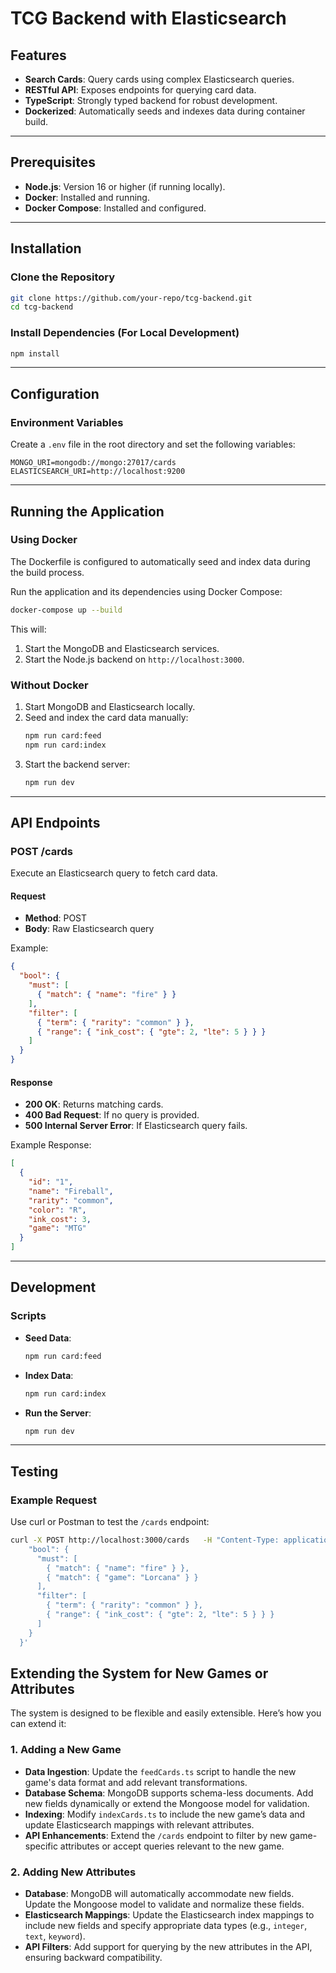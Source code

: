 
# TCG Backend with Elasticsearch


## Features
- **Search Cards**: Query cards using complex Elasticsearch queries.
- **RESTful API**: Exposes endpoints for querying card data.
- **TypeScript**: Strongly typed backend for robust development.
- **Dockerized**: Automatically seeds and indexes data during container build.

---

## Prerequisites
- **Node.js**: Version 16 or higher (if running locally).
- **Docker**: Installed and running.
- **Docker Compose**: Installed and configured.

---

## Installation

### Clone the Repository
```bash
git clone https://github.com/your-repo/tcg-backend.git
cd tcg-backend
```

### Install Dependencies (For Local Development)
```bash
npm install
```

---

## Configuration

### Environment Variables
Create a `.env` file in the root directory and set the following variables:

```plaintext
MONGO_URI=mongodb://mongo:27017/cards
ELASTICSEARCH_URI=http://localhost:9200
```

---

## Running the Application

### Using Docker
The Dockerfile is configured to automatically seed and index data during the build process.

Run the application and its dependencies using Docker Compose:
```bash
docker-compose up --build
```

This will:
1. Start the MongoDB and Elasticsearch services.
2. Start the Node.js backend on `http://localhost:3000`.

### Without Docker
1. Start MongoDB and Elasticsearch locally.
2. Seed and index the card data manually:
   ```bash
   npm run card:feed
   npm run card:index
   ```
3. Start the backend server:
   ```bash
   npm run dev
   ```

---

## API Endpoints

### **POST /cards**
Execute an Elasticsearch query to fetch card data.

#### Request
- **Method**: POST
- **Body**: Raw Elasticsearch query

Example:
```json
{
  "bool": {
    "must": [
      { "match": { "name": "fire" } }
    ],
    "filter": [
      { "term": { "rarity": "common" } },
      { "range": { "ink_cost": { "gte": 2, "lte": 5 } } }
    ]
  }
}
```

#### Response
- **200 OK**: Returns matching cards.
- **400 Bad Request**: If no query is provided.
- **500 Internal Server Error**: If Elasticsearch query fails.

Example Response:
```json
[
  {
    "id": "1",
    "name": "Fireball",
    "rarity": "common",
    "color": "R",
    "ink_cost": 3,
    "game": "MTG"
  }
]
```

---

## Development

### Scripts
- **Seed Data**:
  ```bash
  npm run card:feed
  ```
- **Index Data**:
  ```bash
  npm run card:index
  ```
- **Run the Server**:
  ```bash
  npm run dev
  ```

---

## Testing

### Example Request
Use curl or Postman to test the `/cards` endpoint:

```bash
curl -X POST http://localhost:3000/cards   -H "Content-Type: application/json"   -d '{
    "bool": {
      "must": [
        { "match": { "name": "fire" } },
        { "match": { "game": "Lorcana" } }
      ],
      "filter": [
        { "term": { "rarity": "common" } },
        { "range": { "ink_cost": { "gte": 2, "lte": 5 } } }
      ]
    }
  }'
```

## Extending the System for New Games or Attributes

The system is designed to be flexible and easily extensible. Here’s how you can extend it:

### 1. Adding a New Game
- **Data Ingestion**: Update the `feedCards.ts` script to handle the new game's data format and add relevant transformations.
- **Database Schema**: MongoDB supports schema-less documents. Add new fields dynamically or extend the Mongoose model for validation.
- **Indexing**: Modify `indexCards.ts` to include the new game’s data and update Elasticsearch mappings with relevant attributes.
- **API Enhancements**: Extend the `/cards` endpoint to filter by new game-specific attributes or accept queries relevant to the new game.

### 2. Adding New Attributes
- **Database**: MongoDB will automatically accommodate new fields. Update the Mongoose model to validate and normalize these fields.
- **Elasticsearch Mappings**: Update the Elasticsearch index mappings to include new fields and specify appropriate data types (e.g., `integer`, `text`, `keyword`).
- **API Filters**: Add support for querying by the new attributes in the API, ensuring backward compatibility.
